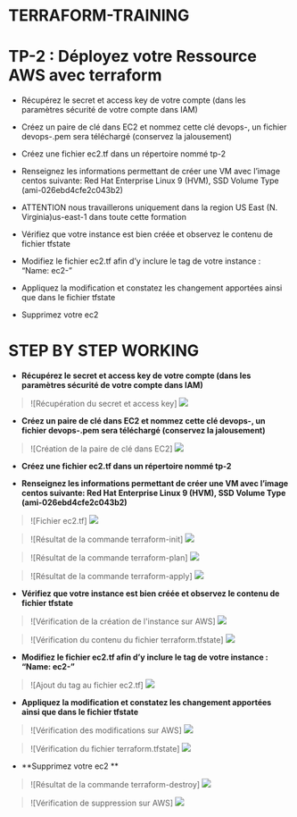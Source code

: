 # TERRAFORM-TRAINING

# TP-2 : Déployez votre Ressource AWS avec terraform

- Récupérez le secret et access key de votre compte (dans les paramètres sécurité de votre compte dans IAM)
 
- Créez un paire de clé dans EC2 et nommez cette clé devops-<votre prenom>, un fichier devops-<votre prenom>.pem sera téléchargé (conservez la jalousement)
 
- Créez une fichier ec2.tf dans un répertoire nommé tp-2
 
- Renseignez les informations permettant de créer une VM avec l’image centos suivante: Red Hat Enterprise Linux 9 (HVM), SSD Volume Type (ami-026ebd4cfe2c043b2)
 
- ATTENTION nous travaillerons uniquement dans la region US East (N. Virginia)us-east-1 dans toute cette formation
 
- Vérifiez que votre instance est bien créée et observez le contenu de fichier tfstate
 
- Modifiez le fichier ec2.tf afin d’y inclure le tag de votre instance : “Name: ec2-<votre prenom>”
 
- Appliquez la modification et constatez les changement apportées ainsi que dans le fichier tfstate
 
- Supprimez votre ec2 


# STEP BY STEP WORKING

- **Récupérez le secret et access key de votre compte (dans les paramètres sécurité de votre compte dans IAM)**
> ![Récupération du secret et access key] ![](./images/iam-access-secret-key.png)

- **Créez un paire de clé dans EC2 et nommez cette clé devops-<votre prenom>, un fichier devops-<votre prenom>.pem sera téléchargé (conservez la jalousement)**
> ![Création de la paire de clé dans EC2] ![](./images/key-pair.png)
 
- **Créez une fichier ec2.tf dans un répertoire nommé tp-2**
 
- **Renseignez les informations permettant de créer une VM avec l’image centos suivante: Red Hat Enterprise Linux 9 (HVM), SSD Volume Type (ami-026ebd4cfe2c043b2)**
> ![Fichier ec2.tf] ![](./images/manifeste-ec2.png)

> ![Résultat de la commande terraform-init] ![](./images/terraform-init.png)

> ![Résultat de la commande terraform-plan] ![](./images/terraform-plan.png)

> ![Résultat de la commande terraform-apply] ![](./images/terraform-apply.png)

 - **Vérifiez que votre instance est bien créée et observez le contenu de fichier tfstate**
> ![Vérification de la création de l'instance sur AWS] ![](./images/verification.png)

> ![Vérification du contenu du fichier terraform.tfstate] ![](./images/fichier-tfstate.png)
 
- **Modifiez le fichier ec2.tf afin d’y inclure le tag de votre instance : “Name: ec2-<votre prenom>”**
> ![Ajout du tag au fichier ec2.tf] ![](./images/tags.png)

- **Appliquez la modification et constatez les changement apportées ainsi que dans le fichier tfstate**
> ![Vérification des modifications sur AWS] ![](./images/verification-aws.png)

> ![Vérification du fichier terraform.tfstate] ![](./images/verification-tfstate.png)

- **Supprimez votre ec2 **
> ![Résultat de la commande terraform-destroy] ![](./images/terraform-destroy.png)

> ![Vérification de suppression sur AWS] ![](./images/aws-verif.png)

